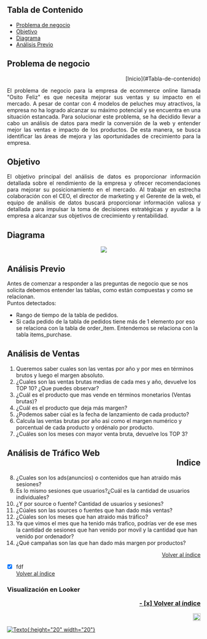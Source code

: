 <a id="introduccion"></a>
## Tabla de Contenido
- [Problema de negocio](#Problema-de-negocio)
- [Objetivo](#Objetivo)
- [Diagrama](#Diagrama)
- [Análisis Previo](#Análisis-Previo)   

## Problema de negocio 
<p align="right">[Inicio](#Tabla-de-contenido)</p>  
<p align="justify"> El problema de negocio para la empresa de ecommerce online llamada "Osito Feliz" es que necesita mejorar sus ventas y su impacto en el mercado. A pesar de contar con 4 modelos de peluches muy atractivos, la empresa no ha logrado alcanzar su máximo potencial y se encuentra en una situación estancada.
Para solucionar este problema, se ha decidido llevar a cabo un análisis de datos para medir la conversión de la web y entender mejor las ventas e impacto de los productos. De esta manera, se busca identificar las áreas de mejora y las oportunidades de crecimiento para la empresa.</p>
  
## Objetivo
<p align="justify">El objetivo principal del análisis de datos es proporcionar información detallada sobre el rendimiento de la empresa y ofrecer recomendaciones para mejorar su posicionamiento en el mercado. Al trabajar en estrecha colaboración con el CEO, el director de marketing y el Gerente de la web, el equipo de análisis de datos buscará proporcionar información valiosa y detallada para impulsar la toma de decisiones estratégicas y ayudar a la empresa a alcanzar sus objetivos de crecimiento y rentabilidad.</p>
  
## Diagrama
<p align="center"> <img src="https://user-images.githubusercontent.com/116538899/231031630-6a5f79f0-ac96-449e-bcb2-cac37ca74b03.jpg"></p>  

## Análisis Previo
Antes de comenzar a responder a las preguntas de negocio que se nos solicita debemos entender las tablas, como están compuestas y como se relacionan.  
Puntos detectados:  

- Rango de tiempo de la tabla de pedidos.
- Si cada pedido de la tabla de pedidos tiene más de 1 elemento por eso se relaciona con la tabla de order_item. Entendemos se relaciona con la tabla items_purchase.

## Análisis de Ventas
1. Queremos saber cuales son las ventas por año y por mes en términos brutos y luego el margen absoluto.
2. ¿Cuales son las ventas brutas medias de cada mes y año, devuelve los TOP 10? ¿Que puedes observar?
3. ¿Cuál es el producto que mas vende en términos monetarios (Ventas brutas)?
4. ¿Cuál es el producto que deja más margen?
5. ¿Podemos saber cúal es la fecha de lanzamiento de cada producto?
6. Calcula las ventas brutas por año asi como el margen numérico y porcentual de cada producto y ordénalo por producto.
7. ¿Cuáles son los meses con mayor venta bruta, devuelve los TOP 3?

## Análisis de Tráfico Web <div align="right">Indice</div>

8. ¿Cuales son los ads(anuncios) o contenidos que han atraído más sesiones?
9. Es lo mismo sesiones que usuarios?¿Cuál es la cantidad de usuarios individuales?
10. ¿Y por source o fuente? Cantidad de usuarios y sesiones?
11. ¿Cúales son las sources o fuentes que han dado más ventas?
12. ¿Cúales son los meses que han atraido más tráfico?
13. Ya que vimos el mes que ha tenido más trafico, podrías ver de ese mes la cantidad de sesiones que han venido por movil y la cantidad que han venido por ordenador?
14. ¿Qué campañas son las que han dado más margen por productos?<p align="right"><a href="#Indice">Volver al índice</a></p>  
- [x] fdf  
<a href="#Indice">Volver al índice</a>
### Visualización en Looker   <p align="right"><a href="#Indice">- [x] Volver al índice</a></p>   
<p align="right"><a href="https://linkedin.com/in/priyankajhatheanalyst" target="blank"><img src="https://user-images.githubusercontent.com/116538899/231031630-6a5f79f0-ac96-449e-bcb2-cac37ca74b03.jpg" height="20" width="20"></a></p>  

[![Texto](https://user-images.githubusercontent.com/116538899/231031630-6a5f79f0-ac96-449e-bcb2-cac37ca74b03.jpg){:height="20" width="20"}](#Tabla-de-contenido)
